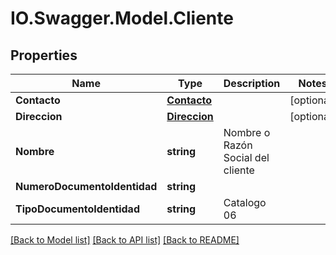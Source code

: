 # IO.Swagger.Model.Cliente
## Properties

Name | Type | Description | Notes
------------ | ------------- | ------------- | -------------
**Contacto** | [**Contacto**](Contacto.md) |  | [optional] 
**Direccion** | [**Direccion**](Direccion.md) |  | [optional] 
**Nombre** | **string** | Nombre o Razón Social del cliente | 
**NumeroDocumentoIdentidad** | **string** |  | 
**TipoDocumentoIdentidad** | **string** | Catalogo 06 | 

[[Back to Model list]](../README.md#documentation-for-models) [[Back to API list]](../README.md#documentation-for-api-endpoints) [[Back to README]](../README.md)


